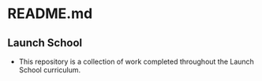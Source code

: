 # README.md #

## Launch School

- This repository is a collection of work completed throughout the Launch School curriculum. 